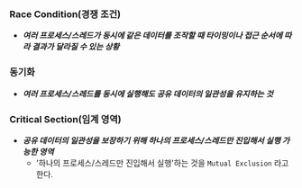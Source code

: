### Race Condition(경쟁 조건)

- **_여러 프로세스/스레드가 동시에 같은 데이터를 조작할 때 타이밍이나 접근 순서에 따라 결과가 달라질 수 있는 상황_**

### 동기화

- **_여러 프로세스/스레드를 동시에 실행해도 공유 데이터의 일관성을 유지하는 것_**

### Critical Section(임계 영역)

- **_공유 데이터의 일관성을 보장하기 위해 하나의 프로세스/스레드만 진입해서 실행 가능한 영역_**
  - '하나의 프로세스/스레드만 진입해서 실행'하는 것을 `Mutual Exclusion` 라고 한다.


